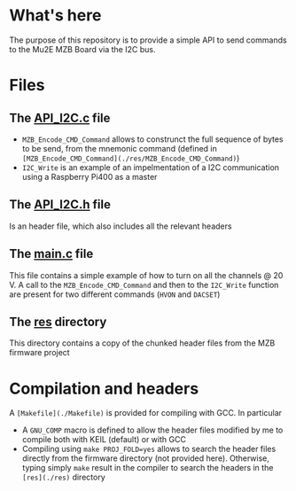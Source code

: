# What's here
The purpose of this repository is to provide a simple API to send commands to the Mu2E MZB Board via the I2C bus.

# Files
## The [API_I2C.c](./API_I2C.c) file
- `MZB_Encode_CMD_Command` allows to construnct the full sequence of bytes to be send, from the mnemonic command (defined in `[MZB_Encode_CMD_Command](./res/MZB_Encode_CMD_Command)`)
- `I2C_Write` is an example of an impelmentation of a I2C communication using a Raspberry Pi400 as a master


## The [API_I2C.h](./API_I2C.h) file
Is an header file, which also includes all the relevant headers

## The [main.c](./main.c) file
This file contains a simple example of how to turn on all the channels @ 20 V. A call to the `MZB_Encode_CMD_Command` and then to the `I2C_Write` function are present for two different commands (`HVON` and `DACSET`)


## The [res](./res) directory
This directory contains a copy of the chunked header files from the MZB firmware project


# Compilation and headers
A `[Makefile](./Makefile)` is provided for compiling with GCC. In particular
- A `GNU_COMP` macro is defined to allow the header files modified by me to compile both with KEIL (default) or with GCC
- Compiling using `make PROJ_FOLD=yes` allows to search the header files directly from the firmware directory (not provided here). Otherwise, typing simply `make` result in the compiler to search the headers in the `[res](./res)` directory